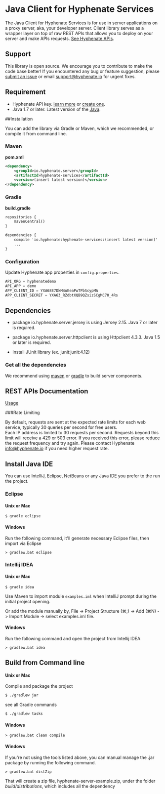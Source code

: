 # Java Client for Hyphenate Services

The Java Client for Hyphenate Services is for use in server applications on a proxy server, aka, your developer server. Client library serves as a wrapper layer on top of raw REST APIs that allows you to deploy on your server and make APIs requests. [See Hyphenate APIs](http://docs.hyphenate.io/docs/server-overview).

## Support

This library is open source. We encourage you to contribute to make the code base better! If you encountered any bug or feature suggestion, please [submit an issue](https://github.io.hyphenateInc/hyphenate-server-client-js/issues) or email support@hyphenate.io for urgent fixes.


## Requirement

- Hyphenate API key. [learn more](https://docs.hyphenate.io/docs/getting-started) or [create one](https://console.hyphenate.io).
- Java 1.7 or later. Latest version of the [Java](http://java.sun.com/javase/downloads/index.jsp).


##Installation

You can add the library via Gradle or Maven, which we recommended, or compile it from command line. 


### Maven

**pom.xml**
 
```xml
<dependency>
    <groupId>io.hyphenate.server</groupId>
    <artifactId>hyphenate-services</artifactId>
    <version>(insert latest version)</version>
</dependency>
```


### Gradle

**build.gradle**

```xml
repositories {
    mavenCentral()
}

dependencies {
    compile 'io.hyphenate:hyphenate-services:(insert latest version)'
    ...
}
```

### Configuration 

Update Hyphenate app properties in `config.properties`.

```java
API_ORG = hyphenatedemo
API_APP = demo
APP_CLIENT_ID = YXA68E7DkM4uEeaPwTPbScypMA
APP_CLIENT_SECRET = YXA63_RZdbtXQB9QZsizSCgMC70_4Rs
```

## Dependencies
	
 - package io.hyphenate.server.jersey is using Jersey 2.15. Java 7 or later is required.
 - package io.hyphenate.server.httpclient is using Httpclient 4.3.3. Java 1.5 or later is required.
 
 - Install JUnit library (ex. junit:junit:4.12)
 
### Get all the dependencies

We recommend using [maven](http://maven.apache.org) or [gradle](http://gradle.org) to build server components.  

## REST APIs Documentation 

[Usage](https://api-docs.hyphenate.io)

###Rate Limiting

By default, requests are sent at the expected rate limits for each web service, typically 30 queries per second for free users.  
Each IP address is limited to 30 requests per second. Requests beyond this limit will receive a 429 or 503 error. If you received this error, please reduce the request frequency and try again.
Please contact Hyphenate info@hyphenate.io if you need higher request rate.

## Install Java IDE

You can use IntelliJ, Eclipse, NetBeans or any Java IDE you prefer to the run the project.

### Eclipse

#### Unix or Mac
 
    $ gradle eclipse

#### Windows

Run the following command, it'll generate necessary Eclipse files, then import via Eclipse

    > gradlew.bat eclipse

### Intellij IDEA

#### Unix or Mac

	$ gradle idea
	
Use Maven to import module `examples.iml` when IntelliJ prompt during the initial project opening. 

Or add the module manually by, File -> Project Structure (⌘;) -> Add (⌘N) -> Import Module -> select examples.iml file.

#### Windows

Run the following command and open the project from Intellij IDEA

    > gradlew.bat idea



## Build from Command line

#### Unix or Mac

Compile and package the project

```bash
$ ./gradlew jar
```

see all Gradle commands
```bash
$ ./gradlew tasks
```


#### Windows

	> gradlew.bat clean compile

#### Windows

If you're not using the tools listed above, you can manual manage the .jar package by running the following command.

    > gradlew.bat distZip

That will create a zip file, hyphenate-server-example.zip, under the folder _build/distributions_, which includes all the dependency    
 
